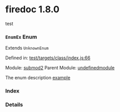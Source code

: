 
# firedoc 1.8.0

test

### `EnumEx` Enum

Extends `UnknownEnum`

Defined in: [test/targets/class/index.js:66](../files/test/targets/class/index.js.js)

Module: [submod2](../modules/submod2.md)
Parent Module: [undefinedmodule](../modules/undefinedmodule.md)




The enum description [example](undefinedmodule.ClazzExample.method1)

### Index


### Details

